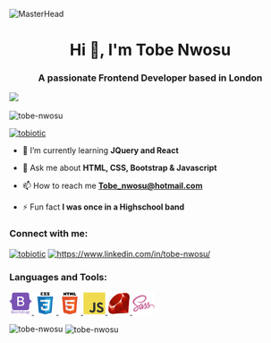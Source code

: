 ![MasterHead](https://t4.ftcdn.net/jpg/03/08/82/39/360_F_308823955_XTMT8TNKmOYnPEwmEmfnskgNqQv3hQE5.jpg)
<h1 align="center">Hi 👋, I'm Tobe Nwosu</h1>
<h3 align="center">A passionate Frontend Developer based in London</h3>

<img align=“right” al=“coding” width=“400” src=“https://i.pinimg.com/originals/f1/e7/34/f1e734f9cade86fe737a9aa404ad5677.gif”>

<p align="left"> <img src="https://komarev.com/ghpvc/?username=tobe-nwosu&label=Profile%20views&color=0e75b6&style=flat" alt="tobe-nwosu" /> </p>

<p align="left"> <a href="https://twitter.com/tobiotic" target="blank"><img src="https://img.shields.io/twitter/follow/tobiotic?logo=twitter&style=for-the-badge" alt="tobiotic" /></a> </p>

- 🌱 I’m currently learning **JQuery and React**

- 💬 Ask me about **HTML, CSS, Bootstrap & Javascript**

- 📫 How to reach me **Tobe_nwosu@hotmail.com**

- ⚡ Fun fact **I was once in a Highschool band**

<h3 align="left">Connect with me:</h3>
<p align="left">
<a href="https://twitter.com/tobiotic" target="blank"><img align="center" src="https://raw.githubusercontent.com/rahuldkjain/github-profile-readme-generator/master/src/images/icons/Social/twitter.svg" alt="tobiotic" height="30" width="40" /></a>
<a href="https://linkedin.com/in/https://www.linkedin.com/in/tobe-nwosu/" target="blank"><img align="center" src="https://raw.githubusercontent.com/rahuldkjain/github-profile-readme-generator/master/src/images/icons/Social/linked-in-alt.svg" alt="https://www.linkedin.com/in/tobe-nwosu/" height="30" width="40" /></a>
</p>

<h3 align="left">Languages and Tools:</h3>
<p align="left"> <a href="https://getbootstrap.com" target="_blank" rel="noreferrer"> <img src="https://raw.githubusercontent.com/devicons/devicon/master/icons/bootstrap/bootstrap-plain-wordmark.svg" alt="bootstrap" width="40" height="40"/> </a> <a href="https://www.w3schools.com/css/" target="_blank" rel="noreferrer"> <img src="https://raw.githubusercontent.com/devicons/devicon/master/icons/css3/css3-original-wordmark.svg" alt="css3" width="40" height="40"/> </a> <a href="https://www.w3.org/html/" target="_blank" rel="noreferrer"> <img src="https://raw.githubusercontent.com/devicons/devicon/master/icons/html5/html5-original-wordmark.svg" alt="html5" width="40" height="40"/> </a> <a href="https://developer.mozilla.org/en-US/docs/Web/JavaScript" target="_blank" rel="noreferrer"> <img src="https://raw.githubusercontent.com/devicons/devicon/master/icons/javascript/javascript-original.svg" alt="javascript" width="40" height="40"/> </a> <a href="https://www.ruby-lang.org/en/" target="_blank" rel="noreferrer"> <img src="https://raw.githubusercontent.com/devicons/devicon/master/icons/ruby/ruby-original.svg" alt="ruby" width="40" height="40"/> </a> <a href="https://sass-lang.com" target="_blank" rel="noreferrer"> <img src="https://raw.githubusercontent.com/devicons/devicon/master/icons/sass/sass-original.svg" alt="sass" width="40" height="40"/> </a> </p>

<p><img align="left" src="https://github-readme-stats.vercel.app/api/top-langs?username=tobe-nwosu&show_icons=true&locale=en&layout=compact" alt="tobe-nwosu" /></p>

<p>&nbsp;<img align="center" src="https://github-readme-stats.vercel.app/api?username=tobe-nwosu&show_icons=true&locale=en" alt="tobe-nwosu" /></p>
